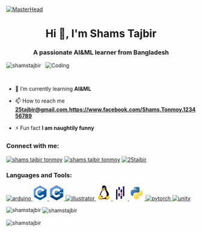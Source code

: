 [![MasterHead](https://freight.cargo.site/w/500/i/38fa54e0c4e7d757054252850f4f5ea41e702d9fbaec5b9763d7781f57e79c7f/SylviaBoomerYang_helloworld4.gif)](https://shamstajbir.io)
<h1 align="center">Hi 👋, I'm Shams Tajbir</h1>
<h3 align="center">A passionate AI&ML learner from Bangladesh</h3>
<img align="right" alt="Coding" width="400" src="https://coindsyz.com/wp-content/uploads/2022/03/1584023795.gif">

<p align="left"> <img src="https://komarev.com/ghpvc/?username=shamstajbir&label=Profile%20views&color=0e75b6&style=flat" alt="shamstajbir" /> </p>

<p align="left"> <a href="https://twitter.com/" target="blank"><img src="https://img.shields.io/twitter/follow/?logo=twitter&style=for-the-badge" alt="" /></a> </p>

- 🌱 I’m currently learning **AI&ML**

- 📫 How to reach me **25tajbir@gmail.com,https://www.facebook.com/Shams.Tonmoy.123456789**

- ⚡ Fun fact **I am naughtily funny**

<h3 align="left">Connect with me:</h3>
<p align="left">
<a href="https://linkedin.com/in/shams tajbir tonmoy" target="blank"><img align="center" src="https://raw.githubusercontent.com/rahuldkjain/github-profile-readme-generator/master/src/images/icons/Social/linked-in-alt.svg" alt="shams tajbir tonmoy" height="30" width="40" /></a>
<a href="https://fb.com/shams tajbir tonmoy" target="blank"><img align="center" src="https://raw.githubusercontent.com/rahuldkjain/github-profile-readme-generator/master/src/images/icons/Social/facebook.svg" alt="shams tajbir tonmoy" height="30" width="40" /></a>
<a href="https://instagram.com/25tajbir" target="blank"><img align="center" src="https://raw.githubusercontent.com/rahuldkjain/github-profile-readme-generator/master/src/images/icons/Social/instagram.svg" alt="25tajbir" height="30" width="40" /></a>
</p>

<h3 align="left">Languages and Tools:</h3>
<p align="left"> <a href="https://www.arduino.cc/" target="_blank" rel="noreferrer"> <img src="https://cdn.worldvectorlogo.com/logos/arduino-1.svg" alt="arduino" width="40" height="40"/> </a> <a href="https://www.cprogramming.com/" target="_blank" rel="noreferrer"> <img src="https://raw.githubusercontent.com/devicons/devicon/master/icons/c/c-original.svg" alt="c" width="40" height="40"/> </a> <a href="https://www.w3schools.com/cpp/" target="_blank" rel="noreferrer"> <img src="https://raw.githubusercontent.com/devicons/devicon/master/icons/cplusplus/cplusplus-original.svg" alt="cplusplus" width="40" height="40"/> </a> <a href="https://www.adobe.com/in/products/illustrator.html" target="_blank" rel="noreferrer"> <img src="https://www.vectorlogo.zone/logos/adobe_illustrator/adobe_illustrator-icon.svg" alt="illustrator" width="40" height="40"/> </a> <a href="https://www.linux.org/" target="_blank" rel="noreferrer"> <img src="https://raw.githubusercontent.com/devicons/devicon/master/icons/linux/linux-original.svg" alt="linux" width="40" height="40"/> </a> <a href="https://pandas.pydata.org/" target="_blank" rel="noreferrer"> <img src="https://raw.githubusercontent.com/devicons/devicon/2ae2a900d2f041da66e950e4d48052658d850630/icons/pandas/pandas-original.svg" alt="pandas" width="40" height="40"/> </a> <a href="https://www.python.org" target="_blank" rel="noreferrer"> <img src="https://raw.githubusercontent.com/devicons/devicon/master/icons/python/python-original.svg" alt="python" width="40" height="40"/> </a> <a href="https://pytorch.org/" target="_blank" rel="noreferrer"> <img src="https://www.vectorlogo.zone/logos/pytorch/pytorch-icon.svg" alt="pytorch" width="40" height="40"/> </a> <a href="https://unity.com/" target="_blank" rel="noreferrer"> <img src="https://www.vectorlogo.zone/logos/unity3d/unity3d-icon.svg" alt="unity" width="40" height="40"/> </a> </p>

<p><img align="left" src="https://github-readme-stats.vercel.app/api/top-langs?username=shamstajbir&show_icons=true&locale=en&layout=compact" alt="shamstajbir" /></p>

<p>&nbsp;<img align="center" src="https://github-readme-stats.vercel.app/api?username=shamstajbir&show_icons=true&locale=en" alt="shamstajbir" /></p>

<p><img align="center" src="https://github-readme-streak-stats.herokuapp.com/?user=shamstajbir&" alt="shamstajbir" /></p>
